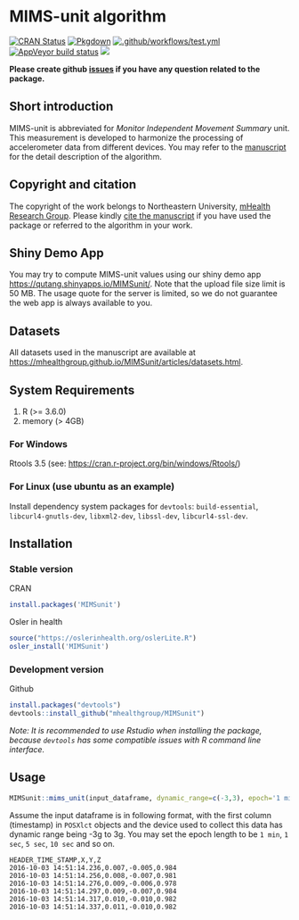 
<!-- README.md is generated from README.Rmd. Please don't edit that file -->

# MIMS-unit algorithm

<!-- badges: start -->

[![CRAN
Status](https://www.r-pkg.org/badges/version/MIMSunit)](https://cran.r-project.org/package=MIMSunit)
[![Pkgdown](https://github.com/mHealthGroup/MIMSunit/workflows/Pkgdown/badge.svg?branch=master)](https://github.com/mHealthGroup/MIMSunit)
[![.github/workflows/test.yml](https://github.com/mHealthGroup/MIMSunit/workflows/.github/workflows/test.yml/badge.svg)](https://github.com/mHealthGroup/MIMSunit)
[![AppVeyor build
status](https://ci.appveyor.com/api/projects/status/github/muschellij2/MIMSunit?branch=master&svg=true)](https://ci.appveyor.com/project/muschellij2/MIMSunit)
[![](https://cranlogs.r-pkg.org/badges/MIMSunit)](https://cran.r-project.org/package=MIMSunit)
<!-- badges: end -->

**Please create github
[issues](https://github.com/mhealthgroup/MIMSunit/issues/) if you have
any question related to the package.**

## Short introduction

MIMS-unit is abbreviated for *Monitor Independent Movement Summary*
unit. This measurement is developed to harmonize the processing of
accelerometer data from different devices. You may refer to the
[manuscript](https://doi.org/10.1123/jmpb.2018-0068) for the detail
description of the algorithm.

## Copyright and citation

The copyright of the work belongs to Northeastern University, [mHealth
Research Group](https://mhealthgroup.org). Please kindly [cite the
manuscript](https://mhealthgroup.github.io/MIMSunit/authors.html) if you
have used the package or referred to the algorithm in your work.

## Shiny Demo App

You may try to compute MIMS-unit values using our shiny demo app
<https://qutang.shinyapps.io/MIMSunit/>. Note that the upload file size
limit is 50 MB. The usage quote for the server is limited, so we do not
guarantee the web app is always available to you.

## Datasets

All datasets used in the manuscript are available at
<https://mhealthgroup.github.io/MIMSunit/articles/datasets.html>.

## System Requirements

1.  R (\>= 3.6.0)
2.  memory (\> 4GB)

### For Windows

Rtools 3.5 (see: <https://cran.r-project.org/bin/windows/Rtools/>)

### For Linux (use ubuntu as an example)

Install dependency system packages for `devtools`: `build-essential`,
`libcurl4-gnutls-dev`, `libxml2-dev`, `libssl-dev`, `libcurl4-ssl-dev`.

## Installation

### Stable version

CRAN

``` r
install.packages('MIMSunit')
```

Osler in health

``` r
source("https://oslerinhealth.org/oslerLite.R")
osler_install('MIMSunit')
```

### Development version

Github

``` r
install.packages("devtools")
devtools::install_github("mhealthgroup/MIMSunit")
```

*Note: It is recommended to use Rstudio when installing the package,
because `devtools` has some compatible issues with R command line
interface.*

## Usage

``` r
MIMSunit::mims_unit(input_dataframe, dynamic_range=c(-3,3), epoch='1 min')
```

Assume the input dataframe is in following format, with the first column
(timestamp) in `POSXlct` objects and the device used to collect this
data has dynamic range being -3g to 3g. You may set the epoch length to
be `1 min`, `1 sec`, `5 sec`, `10 sec` and so on.

    HEADER_TIME_STAMP,X,Y,Z
    2016-10-03 14:51:14.236,0.007,-0.005,0.984
    2016-10-03 14:51:14.256,0.008,-0.007,0.981
    2016-10-03 14:51:14.276,0.009,-0.006,0.978
    2016-10-03 14:51:14.297,0.009,-0.007,0.984
    2016-10-03 14:51:14.317,0.010,-0.010,0.982
    2016-10-03 14:51:14.337,0.011,-0.010,0.982
